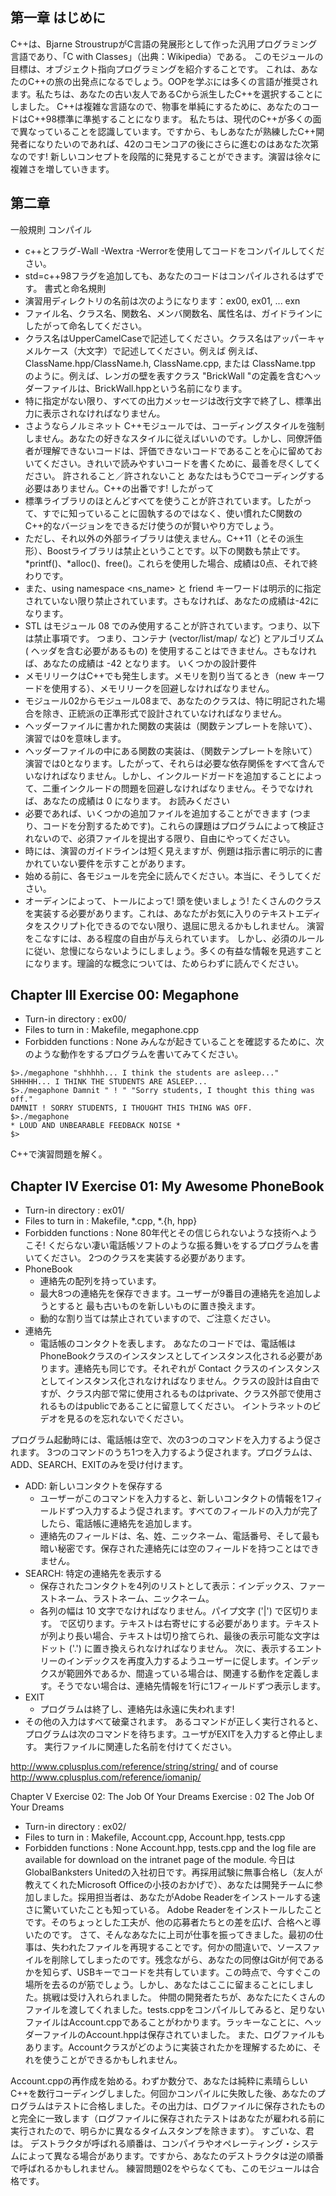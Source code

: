 ## 第一章 はじめに
C++は、Bjarne StroustrupがC言語の発展形として作った汎用プログラミング言語であり、「C with Classes」（出典：Wikipedia）である。
このモジュールの目標は、オブジェクト指向プログラミングを紹介することです。
これは、あなたのC++の旅の出発点になるでしょう。OOPを学ぶには多くの言語が推奨されます。私たちは、あなたの古い友人であるCから派生したC++を選択することにしました。
C++は複雑な言語なので、物事を単純にするために、あなたのコードはC++98標準に準拠することになります。
私たちは、現代のC++が多くの面で異なっていることを認識しています。ですから、もしあなたが熟練したC++開発者になりたいのであれば、42のコモンコアの後にさらに進むのはあなた次第なのです!
新しいコンセプトを段階的に発見することができます。演習は徐々に複雑さを増していきます。


## 第二章
一般規則
コンパイル
- c++とフラグ-Wall -Wextra -Werrorを使用してコードをコンパイルしてください。
- std=c++98フラグを追加しても、あなたのコードはコンパイルされるはずです。
書式と命名規則
- 演習用ディレクトリの名前は次のようになります：ex00, ex01, ... exn
- ファイル名、クラス名、関数名、メンバ関数名、属性名は、ガイドラインにしたがって命名してください。
- クラス名はUpperCamelCaseで記述してください。クラス名はアッパーキャメルケース（大文字）で記述してください。例えば
例えば、ClassName.hpp/ClassName.h, ClassName.cpp, または ClassName.tpp のように。例えば、レンガの壁を表すクラス "BrickWall "の定義を含むヘッダーファイルは、BrickWall.hppという名前になります。
- 特に指定がない限り、すべての出力メッセージは改行文字で終了し、標準出力に表示されなければなりません。
- さようならノルミネット C++モジュールでは、コーディングスタイルを強制しません。あなたの好きなスタイルに従えばいいのです。しかし、同僚評価者が理解できないコードは、評価できないコードであることを心に留めておいてください。きれいで読みやすいコードを書くために、最善を尽くしてください。
許されること／許されないこと
あなたはもうCでコーディングする必要はありません。C++の出番です! したがって
- 標準ライブラリのほとんどすべてを使うことが許されています。したがって、すでに知っていることに固執するのではなく、使い慣れたC関数のC++的なバージョンをできるだけ使うのが賢いやり方でしょう。
- ただし、それ以外の外部ライブラリは使えません。C++11（とその派生形）、Boostライブラリは禁止ということです。以下の関数も禁止です。*printf()、*alloc()、free()。これらを使用した場合、成績は0点、それで終わりです。
- また、using namespace <ns_name> と friend キーワードは明示的に指定されていない限り禁止されています。さもなければ、あなたの成績は-42になります。
- STL はモジュール 08 でのみ使用することが許されています。つまり、以下は禁止事項です。
つまり、コンテナ (vector/list/map/ など) とアルゴリズム (<algorithm> ヘッダを含む必要があるもの) を使用することはできません。さもなければ、あなたの成績は -42 となります。
いくつかの設計要件
- メモリリークはC++でも発生します。メモリを割り当てるとき（new キーワードを使用する）、メモリリークを回避しなければなりません。
- モジュール02からモジュール08まで、あなたのクラスは、特に明記された場合を除き、正統派の正準形式で設計されていなければなりません。
- ヘッダーファイルに書かれた関数の実装は（関数テンプレートを除いて）、演習では0を意味します。
- ヘッダーファイルの中にある関数の実装は、（関数テンプレートを除いて）演習では0となります。したがって、それらは必要な依存関係をすべて含んでいなければなりません。しかし、インクルードガードを追加することによって、二重インクルードの問題を回避しなければなりません。そうでなければ、あなたの成績は 0 になります。
お読みください
- 必要であれば、いくつかの追加ファイルを追加することができます (つまり、コードを分割するためです)。これらの課題はプログラムによって検証されないので、必須ファイルを提出する限り、自由にやってください。
- 時には、演習のガイドラインは短く見えますが、例題は指示書に明示的に書かれていない要件を示すことがあります。
- 始める前に、各モジュールを完全に読んでください。本当に、そうしてください。
- オーディンによって、トールによって! 頭を使いましょう!
たくさんのクラスを実装する必要があります。これは、あなたがお気に入りのテキストエディタをスクリプト化できるのでない限り、退屈に思えるかもしれません。
演習をこなすには、ある程度の自由が与えられています。
しかし、必須のルールに従い、怠慢にならないようにしましょう。多くの有益な情報を見逃すことになります。理論的な概念については、ためらわずに読んでください。


## Chapter III Exercise 00: Megaphone
- Turn-in directory : ex00/
- Files to turn in : Makefile, megaphone.cpp
- Forbidden functions : None
みんなが起きていることを確認するために、次のような動作をするプログラムを書いてみてください。
```
$>./megaphone "shhhhh... I think the students are asleep..."
SHHHHH... I THINK THE STUDENTS ARE ASLEEP...
$>./megaphone Damnit " ! " "Sorry students, I thought this thing was off."
DAMNIT ! SORRY STUDENTS, I THOUGHT THIS THING WAS OFF.
$>./megaphone
* LOUD AND UNBEARABLE FEEDBACK NOISE *
$>
```
C++で演習問題を解く。

## Chapter IV Exercise 01: My Awesome PhoneBook
- Turn-in directory : ex01/
- Files to turn in : Makefile, *.cpp, *.{h, hpp}
- Forbidden functions : None
80年代とその信じられないような技術へようこそ! くだらない凄い電話帳ソフトのような振る舞いをするプログラムを書いてください。
2つのクラスを実装する必要があります。
- PhoneBook
  - 連絡先の配列を持っています。
  - 最大8つの連絡先を保存できます。ユーザーが9番目の連絡先を追加しようとすると
最も古いものを新しいものに置き換えます。
  - 動的な割り当ては禁止されていますので、ご注意ください。
- 連絡先
  - 電話帳のコンタクトを表します。
あなたのコードでは、電話帳はPhoneBookクラスのインスタンスとしてインスタンス化される必要があります。連絡先も同じです。それぞれが Contact クラスのインスタンスとしてインスタンス化されなければなりません。クラスの設計は自由ですが、クラス内部で常に使用されるものはprivate、クラス外部で使用されるものはpublicであることに留意してください。
イントラネットのビデオを見るのを忘れないでください。

プログラム起動時には、電話帳は空で、次の3つのコマンドを入力するよう促されます。
3つのコマンドのうち1つを入力するよう促されます。プログラムは、ADD、SEARCH、EXITのみを受け付けます。
- ADD: 新しいコンタクトを保存する
  - ユーザーがこのコマンドを入力すると、新しいコンタクトの情報を1フィールドずつ入力するよう促されます。すべてのフィールドの入力が完了したら、電話帳に連絡先を追加します。
  - 連絡先のフィールドは、名、姓、ニックネーム、電話番号、そして最も暗い秘密です。保存された連絡先には空のフィールドを持つことはできません。
- SEARCH: 特定の連絡先を表示する
  - 保存されたコンタクトを4列のリストとして表示：インデックス、ファーストネーム、ラストネーム、ニックネーム。
  - 各列の幅は 10 文字でなければなりません。パイプ文字 ('|') で区切ります。
で区切ります。テキストは右寄せにする必要があります。テキストが列より長い場合、テキストは切り捨てられ、最後の表示可能な文字はドット ('.') に置き換えられなければなりません。
次に、表示するエントリーのインデックスを再度入力するようユーザーに促します。インデックスが範囲外であるか、間違っている場合は、関連する動作を定義します。そうでない場合は、連絡先情報を1行に1フィールドずつ表示します。
- EXIT
  - プログラムは終了し、連絡先は永遠に失われます!
- その他の入力はすべて破棄されます。
あるコマンドが正しく実行されると、プログラムは次のコマンドを待ちます。ユーザがEXITを入力すると停止します。
実行ファイルに関連した名前を付けてください。

http://www.cplusplus.com/reference/string/string/ and of course
http://www.cplusplus.com/reference/iomanip/

Chapter V
Exercise 02: The Job Of Your
Dreams
Exercise : 02
The Job Of Your Dreams
- Turn-in directory : ex02/
- Files to turn in : Makefile, Account.cpp, Account.hpp, tests.cpp
- Forbidden functions : None
Account.hpp, tests.cpp and the log file are available for download on the intranet page of the module.
今日はGlobalBanksters Unitedの入社初日です。再採用試験に無事合格し（友人が教えてくれたMicrosoft Officeの小技のおかげで）、あなたは開発チームに参加しました。採用担当者は、あなたがAdobe Readerをインストールする速さに驚いていたことも知っている。
Adobe Readerをインストールしたことです。そのちょっとした工夫が、他の応募者たちとの差を広げ、合格へと導いたのです。
さて、そんなあなたに上司が仕事を振ってきました。最初の仕事は、失われたファイルを再現することです。何かの間違いで、ソースファイルを削除してしまったのです。残念ながら、あなたの同僚はGitが何であるかを知らず、USBキーでコードを共有しています。この時点で、今すぐこの場所を去るのが筋でしょう。しかし、あなたはここに留まることにしました。挑戦は受け入れられました。
仲間の開発者たちが、あなたにたくさんのファイルを渡してくれました。tests.cppをコンパイルしてみると、足りないファイルはAccount.cppであることがわかります。ラッキーなことに、ヘッダーファイルのAccount.hppは保存されていました。
また、ログファイルもあります。Accountクラスがどのように実装されたかを理解するために、それを使うことができるかもしれません。

Account.cppの再作成を始める。わずか数分で、あなたは純粋に素晴らしいC++を数行コーディングしました。何回かコンパイルに失敗した後、あなたのプログラムはテストに合格しました。その出力は、ログファイルに保存されたものと完全に一致します（ログファイルに保存されたテストはあなたが雇われる前に実行されたので、明らかに異なるタイムスタンプを除きます）。
すごいな、君は。
デストラクタが呼ばれる順番は、コンパイラやオペレーティング・システムによって異なる場合があります。ですから、あなたのデストラクタは逆の順番で呼ばれるかもしれません。
練習問題02をやらなくても、このモジュールは合格です。
